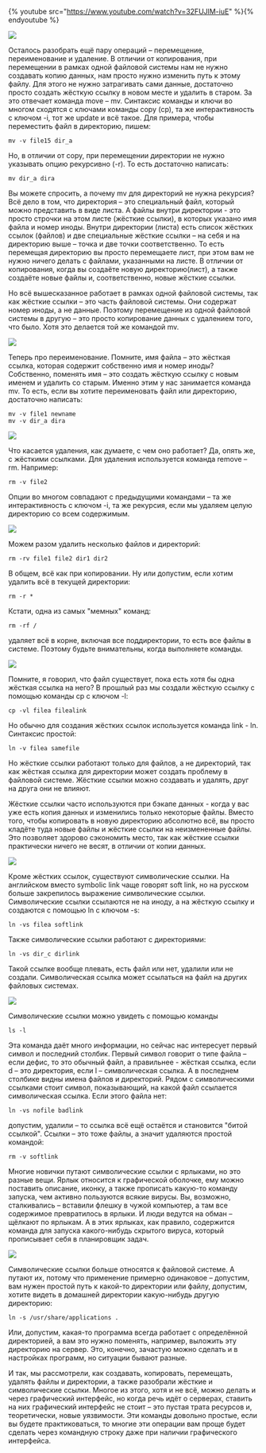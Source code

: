 {% youtube src="https://www.youtube.com/watch?v=32FUJlM-iuE" %}{% endyoutube %}

![](images/08/mv.png)

Осталось разобрать ещё пару операций – перемещение, переименование и удаление. В отличии от копирования, при перемещении в рамках одной файловой системы нам не нужно создавать копию данных, нам просто нужно изменить путь к этому файлу. Для этого не нужно затрагивать сами данные, достаточно просто создать жёсткую ссылку в новом месте и удалить в старом. За это отвечает команда move – mv. Синтаксис команды и ключи во многом сходятся с ключами команды copy (cp), та же интерактивность с ключом -i, тот же update и всё такое. Для примера, чтобы переместить файл в директорию, пишем:

```
mv -v file15 dir_a
```

Но, в отличии от copy, при перемещении директории не нужно указывать опцию рекурсивно (-r). То есть достаточно написать:

```
mv dir_a dira
```

Вы можете спросить, а почему mv для директорий не нужна рекурсия? Всё дело в том, что директория – это специальный файл, который можно представить в виде листа. А файлы внутри директории - это просто строчки на этом листе (жёсткие ссылки), в которых указано имя файла и номер иноды. Внутри директории (листа) есть список жёстких ссылок (файлов) и две специальные жёсткие ссылки – на себя и на директорию выше – точка и две точки соответственно. То есть перемещая директорию вы просто перемещаете лист, при этом вам не нужно ничего делать с файлами, указанными на листе. В отличии от копирования, когда вы создаёте новую директорию(лист), а также создаёте новые файлы и, соответственно, новые жёсткие ссылки.

Но всё вышесказанное работает в рамках одной файловой системы, так как жёсткие ссылки – это часть файловой системы. Они содержат номер иноды, а не данные. Поэтому перемещение из одной файловой системы в другую – это просто копирование данных с удалением того, что было. Хотя это делается той же командой mv.

![](images/08/mvname.png)

Теперь про переименование. Помните, имя файла – это жёсткая ссылка, которая содержит собственно имя и номер иноды? Собственно, поменять имя – это создать жёсткую ссылку с новым именем и удалить со старым. Именно этим у нас занимается команда mv. То есть, если вы хотите переименовать файл или директорию, достаточно написать:

```
mv -v file1 newname
mv -v dir_a dira
```

![](images/08/rm.png)

Что касается удаления, как думаете, с чем оно работает? Да, опять же, с жёсткими ссылками. Для удаления используется команда remove – rm. Например:

```
rm -v file2
```

Опции во многом совпадают с предыдущими командами – та же интерактивность с ключом -i, та же рекурсия, если мы удаляем целую директорию со всем содержимым.

![](images/08/rmr.png)

Можем разом удалить несколько файлов и директорий:

```
rm -rv file1 file2 dir1 dir2
```

В общем, всё как при копировании. Ну или допустим, если хотим удалить всё в текущей директории:

```
rm -r *
```

Кстати, одна из самых "мемных" команд: 

```
rm -rf /
```

удаляет всё в корне, включая все поддиректории, то есть все файлы в системе. Поэтому будьте внимательны, когда выполняете команды.

![](images/08/ln.png)

Помните, я говорил, что файл существует, пока есть хотя бы одна жёсткая ссылка на него? В прошлый раз мы создали жёсткую ссылку с помощью команды cp с ключом -l:


```
cp -vl filea filealink
```

Но обычно для создания жёстких ссылок используется команда link - ln. Синтаксис простой:

```
ln -v filea samefile
```

Но жёсткие ссылки работают только для файлов, а не директорий, так как жёсткая ссылка для директории может создать проблему в файловой системе. Жёсткие ссылки можно создавать и удалять, друг на друга они не влияют.

Жёсткие ссылки часто используются при бэкапе данных - когда у вас уже есть копия данных и изменились только некоторые файлы. Вместо того, чтобы копировать в новую директорию абсолютно всё, вы просто кладёте туда новые файлы и жёсткие ссылки на неизмененные файлы. Это позволяет здорово сэкономить место, так как жёсткие ссылки практически ничего не весят, в отличии от копии данных.

![](images/08/lns.png)

Кроме жёстких ссылок, существуют символические ссылки. На английском вместо symbolic link чаще говорят soft link, но на русском больше закрепилось выражение символические ссылки. Символические ссылки ссылаются не на иноду, а на жёсткую ссылку и создаются с помощью ln с ключом -s:

```
ln -vs filea softlink
```

Также символические ссылки работают с директориями:

```
ln -vs dir_c dirlink
```

Такой ссылке вообще плевать, есть файл или нет, удалили или не создали. Символическая ссылка может ссылаться на файл на других файловых системах.

![](images/08/lsl.png)

Символические ссылки можно увидеть с помощью команды 

```
ls -l
```

Эта команда даёт много информации, но сейчас нас интересует первый символ и последний столбик. Первый символ говорит о типе файла – если дефис, то это обычный файл, а правильнее - жёсткая ссылка, если d – это директория, если l – символическая ссылка. А в последнем столбике видны имена файлов и директорий. Рядом с символическими ссылками стоит символ, показывающий, на какой файл ссылается символическая ссылка. Если этого файла нет:

```
ln -vs nofile badlink
```
допустим, удалили – то ссылка всё ещё остаётся и становится "битой ссылкой". Ссылки – это тоже файлы, а значит удаляются простой командой:

```
rm -v softlink
```

Многие новички путают символические ссылки с ярлыками, но это разные вещи. Ярлык относится к графической оболочке, ему можно поставить описание, иконку, а также прописать какую-то команду запуска, чем активно пользуются всякие вирусы. Вы, возможно, сталкивались – вставили флешку в чужой компьютер, а там все содержимое превратилось в ярлыки. И люди ведутся на обман – щёлкают по ярлыкам. А в этих ярлыках, как правило, содержится команда для запуска какого-нибудь скрытого вируса, который прописывает себя в планировщик задач.

![](images/08/lnsa.png)

Символические ссылки больше относятся к файловой системе. А путают их, потому что применение примерно одинаковое – допустим, вам нужен простой путь к какой-то директории или файлу, допустим, хотите видеть в домашней директории какую-нибудь другую директорию:

```
ln -s /usr/share/applications .
```

Или, допустим, какая-то программа всегда работает с определённой директорией, а вам это нужно поменять, например, выложить эту директорию на сервер. Это, конечно, зачастую можно сделать и в настройках программ, но ситуации бывают разные. 	

И так, мы рассмотрели, как создавать, копировать, перемещать, удалять файлы и директории, а также разобрали жёсткие и символические ссылки. Многое из этого, хотя и не всё, можно делать и через графический интерфейс, но когда речь идёт о серверах, ставить на них графический интерфейс не стоит – это пустая трата ресурсов и, теоретически, новые уязвимости. Эти команды довольно простые, если вы будете практиковаться, то многие эти операции вам проще будет сделать через командную строку даже при наличии графического интерфейса.